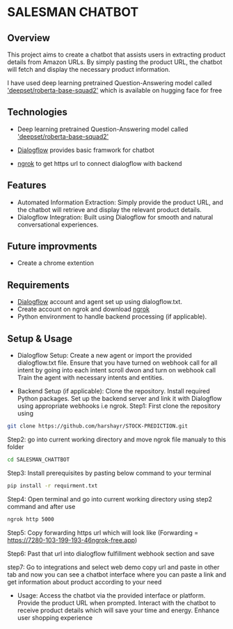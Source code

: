 <h1>SALESMAN CHATBOT </h1>

## Overview

This project aims to create a chatbot that assists users in extracting product details from Amazon URLs. By simply pasting the product URL, the chatbot will fetch and display the necessary product information.

I have used deep learning pretrained Question-Answering model called ['deepset/roberta-base-squad2'](https://huggingface.co/deepset/roberta-base-squad2-covid) which is available on hugging face for free

## Technologies 

* Deep learning pretrained Question-Answering model called ['deepset/roberta-base-squad2'](https://huggingface.co/deepset/roberta-base-squad2-covid)

* [Dialogflow](https://dialogflow.cloud.google.com) provides basic framwork for chatbot

* [ngrok](https://ngrok.com/download) to get https url to connect dialogflow with backend

## Features

* Automated Information Extraction: Simply provide the product URL, and the chatbot will retrieve and display the relevant product details.
* Dialogflow Integration: Built using Dialogflow for smooth and natural conversational experiences.

## Future improvments

* Create a chrome extention

## Requirements

* [Dialogflow](https://dialogflow.cloud.google.com) account and agent set up using dialogflow.txt.
* Create account on ngrok and download [ngrok](https://ngrok.com/download)
* Python environment to handle backend processing (if applicable).

## Setup & Usage

* Dialogflow Setup:
Create a new agent or import the provided dialogflow.txt file.
Ensure that you have turned on webhook call for all intent by going into each intent scroll dwon and turn on webhook call
Train the agent with necessary intents and entities.

* Backend Setup (if applicable):
Clone the repository.
Install required Python packages.
Set up the backend server and link it with Dialogflow using appropriate webhooks i.e ngrok.
Step1: First clone the repository using
```sh
git clone https://github.com/harshayr/STOCK-PREDICTION.git
```

Step2: go into current working directory and move ngrok file manualy to this folder
```sh
cd SALESMAN_CHATTBOT
```

Step3: Install prerequisites by pasting below command to your terminal
```sh
pip install -r requirment.txt
```

Step4: Open terminal and go into current working directory using step2 command and after use 
```sh
ngrok http 5000
```

Step5: Copy forwarding https url which will look like (Forwarding = https://7280-103-199-193-46ngrok-free.app)
 
Step6: Past that url into dialogflow fulfillment webhook section and save

step7: Go to integrations and select web demo copy url and paste in other tab and now you can see a chatbot interface where you can paste a link and get information about product according to your need 

* Usage:
Access the chatbot via the provided interface or platform.
Provide the product URL when prompted.
Interact with the chatbot to receive product details which will save your time and energy.
Enhance user shopping experience


